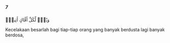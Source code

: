 ##### 7

<span class="ayah">وَيْلٌۭ لِّكُلِّ أَفَّاكٍ أَثِيمٍۢ</span>

<span class="ayah_translation">Kecelakaan besarlah bagi tiap-tiap orang yang banyak berdusta lagi banyak berdosa,</span>
